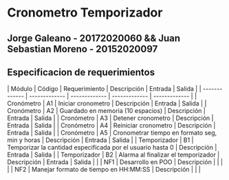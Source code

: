 # Cronometro Temporizador

## Jorge Galeano - 20172020060 && Juan Sebastian Moreno - 20152020097

## Especificacion de requerimientos
| Módulo | Código | Requerimiento | Descripción | Entrada | Salida |
| ------------- | ------------- | ------------- | ------------- | ------------- |
| Cronómetro | A1 |	Iniciar cronometro | Descripción | Entrada | Salida |
| Cronómetro | A2 |	Guardado en memoria (10 espacios) | Descripción | Entrada | Salida |
| Cronómetro | A3 |	Detener cronometro | Descripción | Entrada | Salida |
| Cronómetro | A4 |	Reiniciar cronometro | Descripción | Entrada | Salida |
| Cronómetro | A5 | Cronometrar tiempo en formato seg, min y horas | Descripción | Entrada | Salida |
| Temporizador | B1 |	Temporizar la cantidad especificada por el usuario hasta 0 | Descripción | Entrada | Salida |
| Temporizador | B2 |	Alarma al finalizar el temporizador | Descripción | Entrada | Salida |
| | NF1 |	Desarrollo en POO | Descripción | | |
| | NF2 |	Manejar formato de tiempo en HH:MM:SS | Descripción | | |
